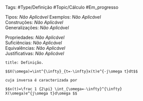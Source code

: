 Tags: #Type/Definição #Topic/Cálculo #Em_progresso

Tipos: _Não Aplicável_ 
Exemplos: _Não Aplicável_  
Construções: _Não Aplicável_  
Generalizações: _Não Aplicável_

Propriedades: _Não Aplicável_  
Suficiências: _Não Aplicável_  
Equivalências: _Não Aplicável_  
Justificativas: _Não Aplicável_

```ad-abstract
title: Definição.

$$X(\omega)=\int^{\infty}_{t=-\infty}x(t)e^{-j\omega t}dt$$

cuja inversa é caracterizada por

$$x(t)=\frac 1 {2\pi} \int_{\omega=-\infty}^{\infty} X(\omega)e^{j\omega t}d\omega $$
```
